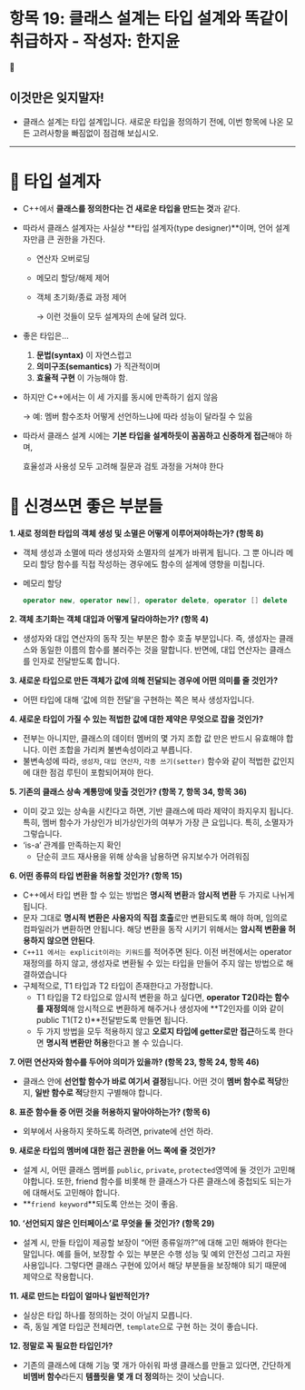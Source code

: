 # 항목 19: 클래스 설계는 타입 설계와 똑같이 취급하자 - 작성자: 한지윤

<aside>
🔎

# 이것만은 잊지말자!

- 클래스 설계는 타입 설계입니다. 새로운 타입을 정의하기 전에, 이번 항목에 나온 모든 고려사항을 빠짐없이 점검해 보십시오.
</aside>

---

# 📌 타입 설계자

- C++에서 **클래스를 정의한다는 건 새로운 타입을 만드는 것**과 같다.
- 따라서 클래스 설계자는 사실상 **타입 설계자(type designer)**이며, 언어 설계자만큼 큰 권한을 가진다.
    - 연산자 오버로딩
    - 메모리 할당/해제 제어
    - 객체 초기화/종료 과정 제어
        
        → 이런 것들이 모두 설계자의 손에 달려 있다.
        
- 좋은 타입은…
    1. **문법(syntax)** 이 자연스럽고
    2. **의미구조(semantics)** 가 직관적이며
    3. **효율적 구현** 이 가능해야 함.
- 하지만 C++에서는 이 세 가지를 동시에 만족하기 쉽지 않음
    
    → 예: 멤버 함수조차 어떻게 선언하느냐에 따라 성능이 달라질 수 있음
    
- 따라서 클래스 설계 시에는 **기본 타입을 설계하듯이 꼼꼼하고 신중하게 접근**해야 하며,
    
    효율성과 사용성 모두 고려해 질문과 검토 과정을 거쳐야 한다
    

# **📌 신경쓰면 좋은 부분들**

**1. 새로 정의한 타입의 객체 생성 및 소멸은 어떻게 이루어져야하는가? (항목 8)**

- 객체 생성과 소멸에 따라 생성자와 소멸자의 설계가 바뀌게 됩니다. 
그 뿐 아니라 메모리 할당 함수를 직접 작성하는 경우에도 함수의 설계에 영향을 미칩니다.
- 메모리 할당
    
    ```cpp
    operator new, operator new[], operator delete, operator [] delete
    ```
    

**2. 객체 초기화는 객체 대입과 어떻게 달라야하는가? (항목 4)**

- 생성자와 대입 연산자의 동작 짓는 부분은 함수 호출 부분입니다. 즉, 생성자는 클래스와 동일한 이름의 함수를 불러주는 것을 말합니다. 반면에, 대입 연산자는 클래스를 인자로 전달받도록 합니다.

**3. 새로운 타입으로 만든 객체가 값에 의해 전달되는 경우에 어떤 의미를 줄 것인가?**

- 어떤 타입에 대해 ‘값에 의한 전달’을 구현하는 쪽은 복사 생성자입니다.

**4. 새로운 타입이 가질 수 있는 적법한 값에 대한 제약은 무엇으로 잡을 것인가?**

- 전부는 아니지만, 클래스의 데이터 멤버의 몇 가지 조합 값 만은 반드시 유효해야 합니다. 이런 조합을 가리켜 불변속성이라고 부릅니다.
- 불변속성에 따라, `생성자`, `대입 연산자`, `각종 쓰기(setter)` 함수와 같이 적법한 값인지에 대한 점검 루틴이 포함되어져야 한다.

**5. 기존의 클래스 상속 계통망에 맞출 것인가? (항목 7, 항목 34, 항목 36)**

- 이미 갖고 있는 상속을 시킨다고 하면, 기반 클래스에 따라 제약이 좌지우지 됩니다. 특히, 멤버 함수가 가상인가 비가상인가의 여부가 가장 큰 요입니다. 특히, 소멸자가 그렇습니다.
- ‘is-a’ 관계를 만족하는지 확인
    - 단순히 코드 재사용을 위해 상속을 남용하면 유지보수가 어려워짐

**6. 어떤 종류의 타입 변환을 허용할 것인가? (항목 15)**

- C++에서 타입 변환 할 수 있는 방법은 **명시적 변환**과 **암시적 변환** 두 가지로 나뉘게 됩니다.
- 문자 그대로 **명시적 변환은 사용자의 직접 호출**로만 변환되도록 해야 하며, 임의로 컴파일러가 변환하면 안됩니다. 해당 변환을 동작 시키기 위해서는 **암시적 변환을 허용하지 않으면 안된다**.
- `C++11 에서는 explicit이라는 키워드`를 적어주면 된다. 이전 버전에서는 operator 재정의를 하지 않고, 생성자로 변환될 수 있는 타입을 만들어 주지 않는 방법으로 해결하였습니다
- 구체적으로, T1 타입과 T2 타입이 존재한다고 가정합니다.
    - T1 타입을 T2 타입으로 암시적 변환을 하고 싶다면, **operator T2()라는 함수를 재정의**해 암시적으로 변환하게 해주거나 생성자에 **T2인자를 이와 같이 public T1(T2 t)**전달받도록 만들면 됩니다.
    - 두 가지 방법을 모두 적용하지 않고 **오로지 타입에 getter로만 접근**하도록 한다면 **명시적 변환만 허용**한다고 볼 수 있습니다.

**7. 어떤 연산자와 함수를 두어야 의미가 있을까? (항목 23, 항목 24, 항목 46)**

- 클래스 안에 **선언할 함수가 바로 여기서 결정**됩니다. 어떤 것이 **멤버 함수로 적당**한지, **일반 함수로 적**당한지 구별해야 합니다.

**8. 표준 함수들 중 어떤 것을 허용하지 말아야하는가? (항목 6)**

- 외부에서 사용하지 못하도록 하려면, private에 선언 하라.

**9. 새로운 타입의 멤버에 대한 접근 권한을 어느 쪽에 줄 것인가?**

- 설계 시, 어떤 클래스 멤버를 `public`, `private`, `protected`영역에 둘 것인가 고민해야합니다. 또한, friend 함수를 비롯해 한 클래스가 다른 클래스에 중첩되도 되는가에 대해서도 고민해야 합니다.
- **`friend keyword`**되도록 안쓰는 것이 좋음.

**10. ‘선언되지 않은 인터페이스’로 무엇을 둘 것인가? (항목 29)**

- 설계 시, 만들 타입이 제공할 보장이 “어떤 종류일까?”에 대해 고민 해봐야 한다는 말입니다. 
예를 들어, 보장할 수 있는 부분은 수행 성능 및 예외 안전성 그리고 자원 사용입니다. 그렇다면 클래스 구현에 있어서 해당 부분들을 보장해야 되기 때문에 제약으로 작용합니다.

**11. 새로 만드는 타입이 얼마나 일반적인가?**

- 실상은 타입 하나를 정의하는 것이 아닐지 모릅니다.
- 즉, 동일 계열 타입군 전체라면, `template`으로 구현 하는 것이 좋습니다.

**12. 정말로 꼭 필요한 타입인가?**

- 기존의 클래스에 대해 기능 몇 개가 아쉬워 파생 클래스를 만들고 있다면, 간단하게 **비멤버 함수**라든지 **템플릿을 몇 개 더 정의**하는 것이 낫습니다.